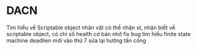 # DACN
Tìm hiểu về Scriptable object
nhân vật có thể nhận st, nhận biết về scriptable object, có chỉ số health cơ bản
nhớ fix bug
tìm hiểu finite state machine
deadlien mới vào thứ 7
sửa lại hướng tấn công
